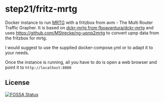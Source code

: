 # step21/fritz-mrtg


Docker instance to run [MRTG](https://oss.oetiker.ch/mrtg/) with a fritzbox from avm - The Multi Router Traffic Grapher. It is based on [dckr-mrtg from fboaventura/dckr-mrtg](https://www.github.com/fboaventura/dckr-mrtg) and uses https://github.com/MStrecke/ng-upnp2mrtg to convert upnp data from the fritzbox for mrtg.

I would suggest to use the supplied docker-compose.yml or to adapt it to your needs.

Once the instance is running, all you have to do is open a web browser and point it to `http://localhost:8080`


## License
[![FOSSA Status](https://app.fossa.io/api/projects/git%2Bgithub.com%2Fstep21%2Ffritz-mrtg.svg?type=large)](https://app.fossa.io/projects/git%2Bgithub.com%2Fstep21%2Ffritz-mrtg?ref=badge_large)
